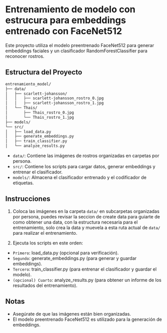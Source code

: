 # Entrenamiento de modelo con estrucura para embeddings entrenado con FaceNet512
 
Este proyecto utiliza el modelo preentrenado FaceNet512 para generar embeddings faciales y un clasificador RandomForestClassifier para reconocer rostros.

## Estructura del Proyecto
```txt
entrenamiento_model/
├── data/
│   ├── scarlett-johansson/
│   │   ├── scarlett-johansson_rostro_0.jpg
│   │   ├── scarlett-johansson_rostro_1.jpg
│   └── Thais/
│       ├── Thais_rostro_0.jpg
│       └── Thais_rostro_1.jpg
├── models/
└── src/
│   ├── load_data.py
│   ├── generate_embeddings.py
│   ├── train_classifier.py
│   └── analyze_results.py
```
- `data/`: Contiene las imágenes de rostros organizadas en carpetas por persona.
- `src/`: Contiene los scripts para cargar datos, generar embeddings y entrenar el clasificador.
- `models/`: Almacena el clasificador entrenado y el codificador de etiquetas.

## Instrucciones

1. Coloca las imágenes en la carpeta `data/` en subcarpetas organizadas por persona, puedes revisar la seccion de   create data para guiarte de como obtener una data, con la estructura necesaria para el entrenamiento, solo crea la data y muevela a esta ruta actual de  `data/` para realizar el entrenamiento.

2. Ejecuta los scripts en este orden:
- `Primero`: load_data.py (opcional para verificación).
- `Segundo`: generate_embeddings.py (para generar y guardar embeddings).
- `Tercero`: train_classifier.py (para entrenar el clasificador y guardar el modelo).
- `(opcional) Cuarto`: analyze_results.py (para obtener un informe de los resultados del entrenamiento).

## Notas
- Asegúrate de que las imágenes están bien organizadas.
- El modelo preentrenado FaceNet512 es utilizado para la generación de embeddings.

